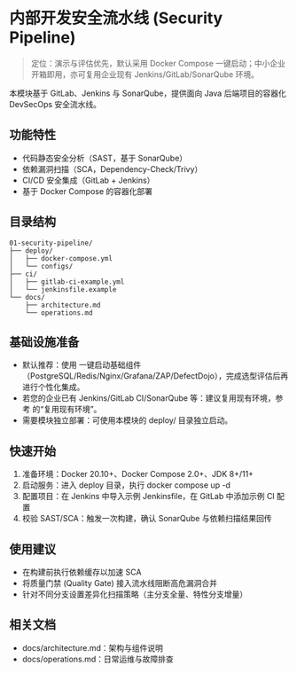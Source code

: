 # 内部开发安全流水线 (Security Pipeline)

> 定位：演示与评估优先，默认采用 Docker Compose 一键启动；中小企业开箱即用，亦可复用企业现有 Jenkins/GitLab/SonarQube 环境。

本模块基于 GitLab、Jenkins 与 SonarQube，提供面向 Java 后端项目的容器化 DevSecOps 安全流水线。

## 功能特性
- 代码静态安全分析（SAST，基于 SonarQube）
- 依赖漏洞扫描（SCA，Dependency-Check/Trivy）
- CI/CD 安全集成（GitLab + Jenkins）
- 基于 Docker Compose 的容器化部署

## 目录结构
```
01-security-pipeline/
├── deploy/
│   ├── docker-compose.yml
│   └── configs/
├── ci/
│   ├── gitlab-ci-example.yml
│   └── jenkinsfile.example
└── docs/
    ├── architecture.md
    └── operations.md
```

## 基础设施准备

- 默认推荐：使用 <mcfolder name="minimal" path="04-shared-resources/infrastructure/docker-compose/minimal"></mcfolder> 一键启动基础组件（PostgreSQL/Redis/Nginx/Grafana/ZAP/DefectDojo），完成选型评估后再进行个性化集成。
- 若您的企业已有 Jenkins/GitLab CI/SonarQube 等：建议复用现有环境，参考 <mcfile name="README.md" path="04-shared-resources/infrastructure/README.md"></mcfile> 的“复用现有环境”。
- 需要模块独立部署：可使用本模块的 deploy/ 目录独立启动。

## 快速开始
1. 准备环境：Docker 20.10+、Docker Compose 2.0+、JDK 8+/11+
2. 启动服务：进入 deploy 目录，执行 docker compose up -d
3. 配置项目：在 Jenkins 中导入示例 Jenkinsfile，在 GitLab 中添加示例 CI 配置
4. 校验 SAST/SCA：触发一次构建，确认 SonarQube 与依赖扫描结果回传

## 使用建议
- 在构建前执行依赖缓存以加速 SCA
- 将质量门禁 (Quality Gate) 接入流水线阻断高危漏洞合并
- 针对不同分支设置差异化扫描策略（主分支全量、特性分支增量）

## 相关文档
- docs/architecture.md：架构与组件说明
- docs/operations.md：日常运维与故障排查